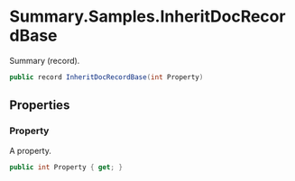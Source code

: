 # Summary.Samples.InheritDocRecordBase
Summary (record).

```cs
public record InheritDocRecordBase(int Property)
```

## Properties
### Property
A property.

```cs
public int Property { get; }
```

